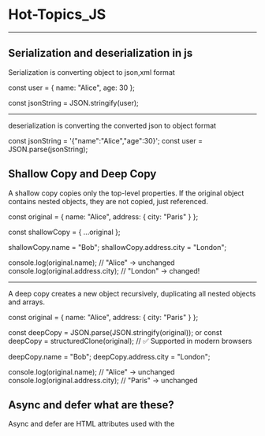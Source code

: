 # Hot-Topics_JS
----------------------
Serialization and deserialization in js
------------------------------
Serialization is converting object to json,xml format

const user = {
  name: "Alice",
  age: 30
};

const jsonString = JSON.stringify(user); 

-----------------------------------------------
deserialization is converting the converted json to object format

const jsonString = '{"name":"Alice","age":30}';
const user = JSON.parse(jsonString); 


Shallow Copy and Deep Copy
---------------------------
A shallow copy copies only the top-level properties. If the original object contains nested objects, they are not copied, just referenced.


const original = {
  name: "Alice",
  address: {
    city: "Paris"
  }
};

const shallowCopy = { ...original };

shallowCopy.name = "Bob";
shallowCopy.address.city = "London";

console.log(original.name);           // "Alice" → unchanged
console.log(original.address.city);   // "London" → changed!

------------

A deep copy creates a new object recursively, duplicating all nested objects and arrays.

const original = {
  name: "Alice",
  address: {
    city: "Paris"
  }
};

const deepCopy = JSON.parse(JSON.stringify(original));   or const deepCopy = structuredClone(original);  // ✅ Supported in modern browsers


deepCopy.name = "Bob";
deepCopy.address.city = "London";

console.log(original.name);           // "Alice" → unchanged
console.log(original.address.city);   // "Paris" → unchanged

Async and defer what are these?
---------------------------------

Async and defer are HTML attributes used with the <script> tag that control how JavaScript files are loaded and executed in relation to the rest of the webpage.

async attribute:
--------------
Downloads the script in parallel with HTML parsing
Executes the script as soon as it's downloaded, interrupting HTML parsing
Execution order is not guaranteed (whichever script finishes downloading first runs first)
Best for independent scripts that don't rely on DOM elements or other scripts

defer attribute:
------------------
Downloads the script in parallel with HTML parsing
Executes only after HTML parsing is complete, but before the DOMContentLoaded event
Maintains script execution order as they appear in the document
Best for scripts that need the DOM or depend on other scripts running in a specific order

Debounce vs throttling 
------------------------

Debouncing
-----------
ensures a function is called only after a specified delay since the last time it was invoked. It’s useful when you want to limit the number of times a function fires until a user stops performing an action.

 Use Case:
 ------------
Typing in a search box (triggering an API call only when user stops typing)

Throttling 
------------
ensures a function is called at most once in a specified time interval, no matter how many times the event occurs.

Use Case:
---------
Handling window resize or scroll events efficiently.

How do you prevent default behavior in an event?
Ans: event.preventDefault();

Session storage vs Localstorage vs cookies
-----------------------------------------------

localStorage
---------------------
Key Characteristics:

Persists indefinitely until explicitly cleared
Stores approximately 5-10MB of data (varies by browser)
Never sent to the server automatically
Same-origin policy (domain, protocol, port)
Synchronous API

Shared storage space:
---------------------
All tabs/windows from the same domain access the same localStorage repository

Real-time updates: Changes made in one tab can be detected in other open tabs/windows

Same-origin requirement:The sharing only works within the same domain, protocol (HTTP/HTTPS), and port

 sessionStorage:
-------------------------------------------

Tab-specific storage: Each tab or window has its own separate sessionStorage instance

No cross-tab sharing: Data stored in sessionStorage is strictly confined to the tab where it was created

New tab = empty sessionStorage: Opening a new tab creates a fresh, empty sessionStorage, even if navigating to the same site

Duplicating tabs: Even when duplicating a tab (e.g., right-click > "Duplicate"), the new tab gets a fresh sessionStorage

Cookies
----------------------
Key Characteristics:

Configurable expiration (session or specific date)
Small capacity (4KB total for all cookies per domain)
Automatically sent with every HTTP request to the domain
Can be restricted to specific paths
Can be marked as HTTP-only (inaccessible to JavaScript)
Can be marked as Secure (only sent over HTTPS)
Can be set with SameSite attribute (CSRF protection)

<img width="560" alt="image" src="https://github.com/user-attachments/assets/d3296b00-fa04-4cba-8e2e-6495732d02be" />


